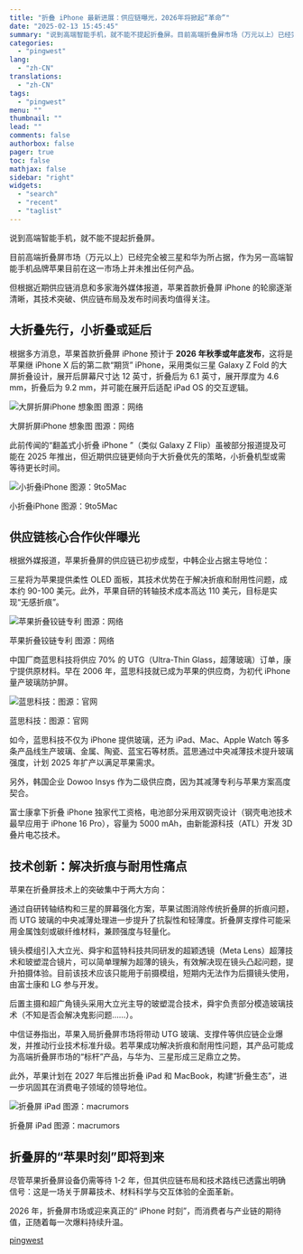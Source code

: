 ```yaml
---
title: "折叠 iPhone 最新进展：供应链曝光，2026年将掀起“革命”"
date: "2025-02-13 15:45:45"
summary: "说到高端智能手机，就不能不提起折叠屏。目前高端折叠屏市场（万元以上）已经完全被三星和华为所占据，作..."
categories:
  - "pingwest"
lang:
  - "zh-CN"
translations:
  - "zh-CN"
tags:
  - "pingwest"
menu: ""
thumbnail: ""
lead: ""
comments: false
authorbox: false
pager: true
toc: false
mathjax: false
sidebar: "right"
widgets:
  - "search"
  - "recent"
  - "taglist"
---
```


说到高端智能手机，就不能不提起折叠屏。

目前高端折叠屏市场（万元以上）已经完全被三星和华为所占据，作为另一高端智能手机品牌苹果目前在这一市场上并未推出任何产品。

但根据近期供应链消息和多家海外媒体报道，苹果首款折叠屏 iPhone 的轮廓逐渐清晰，其技术突破、供应链布局及发布时间表均值得关注。

大折叠先行，小折叠或延后
------------

根据多方消息，苹果首款折叠屏 iPhone 预计于 **2026 年秋季或年底发布**，这将是苹果继 iPhone X 后的第二款“期货” iPhone，采用类似三星 Galaxy Z Fold 的大屏折叠设计，展开后屏幕尺寸达 12 英寸，折叠后为 6.1 英寸，展开厚度为 4.6 mm，折叠后为 9.2 mm，并可能在展开后适配 iPad OS 的交互逻辑。

![大屏折屏iPhone 想象图 图源：网络](https://cdn.pingwest.com/portal/2025/02/13/portal/2025/02/13/HdS1J63973Kmz5z72MMcHPZN8CSSnk3r.png?x-oss-process=style/article-body "大屏折屏iPhone 想象图 图源：网络")

大屏折屏iPhone 想象图 图源：网络

此前传闻的“翻盖式小折叠 iPhone ”（类似 Galaxy Z Flip）虽被部分报道提及可能在 2025 年推出，但近期供应链更倾向于大折叠优先的策略，小折叠机型或需等待更长时间。

![小折叠iPhone 图源：9to5Mac](https://cdn.pingwest.com/portal/2025/02/13/portal/2025/02/13/Pn7C3D35yH1WPck7N86B96h7T7YBp_Mm.png?x-oss-process=style/article-body "小折叠iPhone 图源：9to5Mac")

小折叠iPhone 图源：9to5Mac

供应链核心合作伙伴曝光
-----------

根据外媒报道，苹果折叠屏的供应链已初步成型，中韩企业占据主导地位：

三星将为苹果提供柔性 OLED 面板，其技术优势在于解决折痕和耐用性问题，成本约 90-100 美元。此外，苹果自研的转轴技术成本高达 110 美元，目标是实现“无感折痕”。

![苹果折叠铰链专利 图源：网络](https://cdn.pingwest.com/portal/2025/02/13/portal/2025/02/13/Mbj1eb1TrWd27kha6Y3s318ch53N1B1N.png?x-oss-process=style/article-body "苹果折叠铰链专利 图源：网络")

苹果折叠铰链专利 图源：网络

中国厂商蓝思科技将供应 70% 的 UTG（Ultra-Thin Glass，超薄玻璃）订单，康宁提供原材料。早在 2006 年，蓝思科技就已成为苹果的供应商，为初代 iPhone 量产玻璃防护屏。

![蓝思科技：图源：官网](https://cdn.pingwest.com/portal/2025/02/13/portal/2025/02/13/5im2fEGiGJA3i7jTd7hmRw9R7YGC1EA1.png?x-oss-process=style/article-body "蓝思科技：图源：官网")

蓝思科技：图源：官网

如今，蓝思科技不仅为 iPhone 提供玻璃，还为 iPad、Mac、Apple Watch 等多条产品线生产玻璃、金属、陶瓷、蓝宝石等材质。蓝思通过中央减薄技术提升玻璃强度，计划 2025 年扩产以满足苹果需求。

另外，韩国企业 Dowoo Insys 作为二级供应商，因为其减薄专利与苹果方案高度契合。

富士康拿下折叠 iPhone 独家代工资格，电池部分采用双钢壳设计（钢壳电池技术最早应用于 iPhone 16 Pro），容量为 5000 mAh，由新能源科技（ATL）开发 3D 叠片电芯技术。

技术创新：解决折痕与耐用性痛点
---------------

苹果在折叠屏技术上的突破集中于两大方向：

通过自研转轴结构和三星的屏幕强化方案，苹果试图消除传统折叠屏的折痕问题，而 UTG 玻璃的中央减薄处理进一步提升了抗裂性和轻薄度。折叠屏支撑件可能采用金属蚀刻或碳纤维材料，兼顾强度与轻量化。

镜头模组引入大立光、舜宇和蓝特科技共同研发的超颖透镜（Meta Lens）超薄技术和玻塑混合镜片，可以简单理解为超薄的镜头，有效解决现在镜头凸起问题，提升拍摄体验。目前该技术应该只能用于前摄模组，短期内无法作为后摄镜头使用，由富士康和 LG 参与开发。

后置主摄和超广角镜头采用大立光主导的玻塑混合技术，舜宇负责部分模造玻璃技术（不知是否会解决鬼影问题……）。

中信证券指出，苹果入局折叠屏市场将带动 UTG 玻璃、支撑件等供应链企业爆发，并推动行业技术标准升级。若苹果成功解决折痕和耐用性问题，其产品可能成为高端折叠屏市场的“标杆”产品，与华为、三星形成三足鼎立之势。

此外，苹果计划在 2027 年后推出折叠 iPad 和 MacBook，构建“折叠生态”，进一步巩固其在消费电子领域的领导地位。

![折叠屏 iPad 图源：macrumors](https://cdn.pingwest.com/portal/2025/02/13/portal/2025/02/13/cc5a26wFHYx5JM_Y6G3EQ2b23e2Hi15Z.png?x-oss-process=style/article-body "折叠屏 iPad 图源：macrumors")

折叠屏 iPad 图源：macrumors

折叠屏的“苹果时刻”即将到来
--------------

尽管苹果折叠屏设备仍需等待 1-2 年，但其供应链布局和技术路线已透露出明确信号：这是一场关于屏幕技术、材料科学与交互体验的全面革新。

2026 年，折叠屏市场或迎来真正的“ iPhone 时刻”，而消费者与产业链的期待值，正随着每一次爆料持续升温。

[pingwest](https://www.pingwest.com/a/302295)
